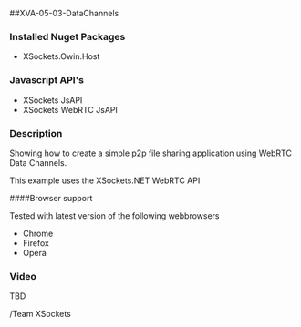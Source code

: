 ##XVA-05-03-DataChannels

### Installed Nuget Packages

- XSockets.Owin.Host


### Javascript API's

- XSockets JsAPI
- XSockets WebRTC JsAPI

### Description

Showing how to create a simple p2p file sharing application using WebRTC Data Channels.

This example uses the XSockets.NET WebRTC API

####Browser support

Tested with latest version of the following webbrowsers

- Chrome
- Firefox
- Opera


### Video

TBD

/Team XSockets
